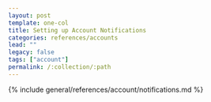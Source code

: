 ```yaml
--- 
layout: post
template: one-col
title: Setting up Account Notifications
categories: references/accounts
lead: ""
legacy: false
tags: ["account"]
permalink: /:collection/:path
---
```




{% include general/references/account/notifications.md %}
